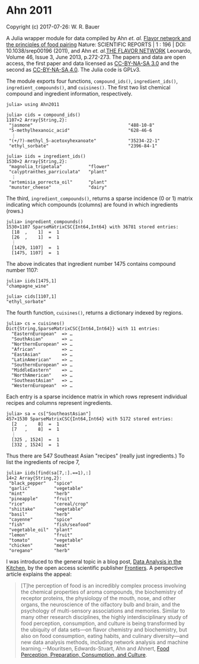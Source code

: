 # Ahn 2011

Copyright (c) 2017-07-26: W. R. Bauer

A Julia wrapper module for data compiled by Ahn *et. al.* [Flavor network and the principles of food pairing](https://www.nature.com/articles/srep00196) Nature: SCIENTIFIC REPORTS | 1 : 196 | DOI: 10.1038/srep00196 (2011), and Ahn *et. al.*[THE FLAVOR NETWORK](http://yongyeol.com/2013/05/17/paper-flavor-network.html) Leonardo, Volume 46, Issue 3, June 2013, p.272-273. The papers and data are open access, the first paper and data licensed as [CC-BY-NA-SA 3.0](https://creativecommons.org/licenses/by-nc-sa/3.0/us/) and the second as [CC-BY-NA-SA 4.0](https://creativecommons.org/licenses/by/4.0/). The Julia code is GPLv3.

The module exports four functions, `compound_ids()`, `ingredient_ids()`, `ingredient_compounds()`, and `cuisines()`. The first two list chemical compound and ingredient information, respectively.

```
julia> using Ahn2011

julia> cids = compound_ids()
1107×2 Array{String,2}:
 "jasmone"                                    "488-10-8"   
 "5-methylhexanoic_acid"                      "628-46-6
  ⋮
 "(+/?)-methyl_5-acetoxyhexanoate"            "35234-22-1" 
 "ethyl_sorbate"                              "2396-84-1"

julia> iids = ingredient_ids()
1530×2 Array{String,2}:
 "magnolia_tripetala"          "flower"        
 "calyptranthes_parriculata"   "plant"         
  ⋮
 "artemisia_porrecta_oil"      "plant"         
 "munster_cheese"              "dairy"

```

The third, `ingredient_compounds()`, returns a sparse incidence (0 or 1) matrix indicating which compounds (columns)  are found in which ingredients (rows.)

```
julia> ingredient_compounds()
1530×1107 SparseMatrixCSC{Int64,Int64} with 36781 stored entries:
  [18  ,    1]  =  1
  [26  ,    1]  =  1
  ⋮
  [1429, 1107]  =  1
  [1475, 1107]  =  1
```

The above indicates that ingredient number 1475 contains compound number 1107:

```
julia> iids[1475,1]
"champagne_wine"

julia> cids[1107,1]
"ethyl_sorbate"

```

The fourth function, `cuisines()`, returns a dictionary indexed by regions.

```
julia> cs = cuisines()
Dict{String,SparseMatrixCSC{Int64,Int64}} with 11 entries:
  "EasternEuropean"  => …
  "SouthAsian"       => …
  "NorthernEuropean" => …
  "African"          => …
  "EastAsian"        => …
  "LatinAmerican"    => …
  "SouthernEuropean" => …
  "MiddleEastern"    => …
  "NorthAmerican"    => …
  "SoutheastAsian"   => …
  "WesternEuropean"  => …
```

Each entry is a sparse incidence matrix in which rows represent individual recipes and columns represent ingredients.

```
julia> sa = cs["SoutheastAsian"]
457×1530 SparseMatrixCSC{Int64,Int64} with 5172 stored entries:
  [2   ,    8]  =  1
  [7   ,    8]  =  1
  ⋮
  [325 , 1524]  =  1
  [332 , 1524]  =  1
```

Thus there are 547 Southeast Asian "recipes" (really just ingredients.) To list the ingredients of recipe 7,
```
julia> iids[find(sa[7,:].==1),:]
14×2 Array{String,2}:
 "black_pepper"   "spice"       
 "garlic"         "vegetable"   
 "mint"           "herb"        
 "pineapple"      "fruit"       
 "rice"           "cereal/crop" 
 "shiitake"       "vegetable"   
 "basil"          "herb"        
 "cayenne"        "spice"       
 "fish"           "fish/seafood"
 "vegetable_oil"  "plant"       
 "lemon"          "fruit"       
 "tomato"         "vegetable"   
 "chicken"        "meat"        
 "oregano"        "herb" 
```

I was introduced to the general topic in a blog post, [Data Analysis in the Kitchen](https://blog.frontiersin.org/2017/07/20/frontiers-in-ict-data-analysis-in-the-kitchen/), by the open access scientific publisher [Frontiers](https://frontiersin.org). A perspective article explains the appeal:

> [T]he perception of food is an incredibly complex process involving the chemical properties of aroma compounds, the biochemistry of receptor proteins, the physiology of the mouth, nose, and other organs, the neuroscience of the olfactory bulb and brain, and the psychology of multi-sensory associations and memories. Similar to many other research disciplines, the highly interdisciplinary study of food perception, consumption, and culture is being transformed by the ubiquity of data sets—on flavor chemistry and biochemistry, but also on food consumption, eating habits, and culinary diversity—and new data analysis methods, including network analysis and machine learning.--Mouritsen, Edwards-Stuart, Ahn and Ahnert, [Food Perception, Preparation, Consumption, and Culture](http://journal.frontiersin.org/article/10.3389/fict.2017.00015/full).





